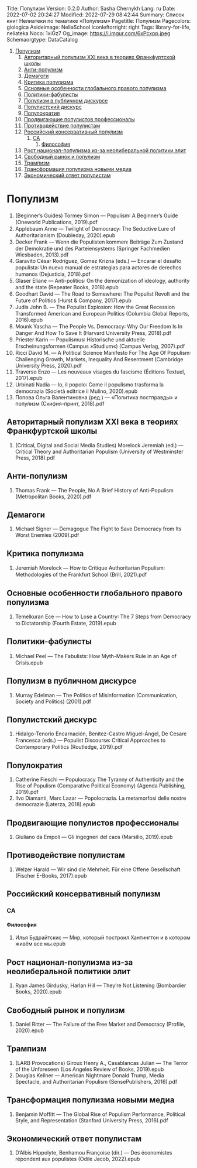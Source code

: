 Title: Популизм
Version: 0.2.0
Author: Sasha Chernykh
Lang: ru
Date: 2022-07-02 20:24:27
Modified: 2022-07-29 08:42:44
Summary: Список книг Нелиатеки по тематике «Популизм»
Pagetitle: Популизм
Pagecolors: giologica
Asideimage: NeliaSchool
Iconleftorright: right
Tags: library-for-life, neliateka
Noco: 1xiGz7
Og_image: https://i.imgur.com/6xPcxpp.jpeg
Schemaorgtype: DataCatalog

<!-- MarkdownTOC -->

1. [Популизм](#Популизм)
	1. [Авторитарный популизм XXI века в теориях Франкфуртской школы](#Авторитарный-популизм-XXI-века-в-теориях-Франкфуртской-школы)
	1. [Анти-популизм](#Анти-популизм)
	1. [Демагоги](#Демагоги)
	1. [Критика популизма](#Критика-популизма)
	1. [Основные особенности глобального правого популизма](#Основные-особенности-глобального-правого-популизма)
	1. [Политики-фабулисты](#Политики-фабулисты)
	1. [Популизм в публичном дискурсе](#Популизм-в-публичном-дискурсе)
	1. [Популистский дискурс](#Популистский-дискурс)
	1. [Популократия](#Популократия)
	1. [Продвигающие популистов профессионалы](#Продвигающие-популистов-профессионалы)
	1. [Противодействие популистам](#Противодействие-популистам)
	1. [Российский консервативный популизм](#Российский-консервативный-популизм)
		1. [CA](#CA)
			1. [Философия](#Философия)
	1. [Рост национал-популизма из-за неолиберальной политики элит](#Рост-национал-популизма-из-за-неолиберальной-политики-элит)
	1. [Свободный рынок и популизм](#Свободный-рынок-и-популизм)
	1. [Трампизм](#Трампизм)
	1. [Трансформация популизма новыми медиа](#Трансформация-популизма-новыми-медиа)
	1. [Экономический ответ популистам](#Экономический-ответ-популистам)

<!-- /MarkdownTOC -->

<a id="Популизм"></a>
# Популизм

1. (Beginner’s Guides) Tormey Simon — Populism꞉ A Beginner’s Guide (Oneworld Publications, 2019).pdf
1. Applebaum Anne — Twilight of Democracy꞉ The Seductive Lure of Authoritarianism (Doubleday, 2020).epub
1. Decker Frank — Wenn die Populisten kommen꞉ Beiträge Zum Zustand der Demokratie und des Parteiensystems (Springer Fachmedien Wiesbaden, 2013).pdf
1. Garavito César Rodríguez, Gomez Krizna (eds.) — Encarar el desafío populista꞉ Un nuevo manual de estrategias para actores de derechos humanos (Dejusticia, 2018).pdf
1. Glaser Eliane — Anti-politics꞉ On the demonization of ideology, authority and the state (Repeater Books, 2018).epub
1. Goodhart David — The Road to Somewhere꞉ The Populist Revolt and the Future of Politics (Hurst & Company, 2017).epub
1. Judis John B. — The Populist Explosion꞉ How the Great Recession Transformed American and European Politics (Columbia Global Reports, 2016).epub
1. Mounk Yascha — The People Vs. Democracy꞉ Why Our Freedom Is In Danger And How To Save It (Harvard University Press, 2018).pdf
1. Priester Karin — Populismus꞉ Historische und aktuelle Erscheinungsformen (Campus »Studium«) (Campus Verlag, 2007).pdf
1. Ricci David M. — A Political Science Manifesto For The Age Of Populism꞉ Challenging Growth, Markets, Inequality And Resentment (Cambridge University Press, 2020).pdf
1. Traverso Enzo — Les nouveaux visages du fascisme (Éditions Textuel, 2017).epub
1. Urbinati Nadia — Io, il popolo꞉ Come il populismo trasforma la democrazia (Società editrice il Mulino, 2020).epub
1. Попова Ольга Валентиновна (ред.) — «Политика постправды» и популизм (Скифия-принт, 2018).pdf

<a id="Авторитарный-популизм-XXI-века-в-теориях-Франкфуртской-школы"></a>
## Авторитарный популизм XXI века в теориях Франкфуртской школы

1. (Critical, Digital and Social Media Studies) Morelock Jeremiah (ed.) — Critical Theory and Authoritarian Populism (University of Westminster Press, 2018).pdf

<a id="Анти-популизм"></a>
## Анти-популизм

1. Thomas Frank — The People, No A Brief History of Anti-Populism (Metropolitan Books, 2020).pdf

<a id="Демагоги"></a>
## Демагоги

1. Michael Signer — Demagogue The Fight to Save Democracy from Its Worst Enemies (2009).pdf

<a id="Критика-популизма"></a>
## Критика популизма

1. Jeremiah Morelock — How to Critique Authoritarian Populism꞉ Methodologies of the Frankfurt School (Brill, 2021).pdf

<a id="Основные-особенности-глобального-правого-популизма"></a>
## Основные особенности глобального правого популизма

1. Temelkuran Ece — How to Lose a Country꞉ The 7 Steps from Democracy to Dictatorship (Fourth Estate, 2019).epub

<a id="Политики-фабулисты"></a>
## Политики-фабулисты

1. Michael Peel — The Fabulists꞉ How Myth-Makers Rule in an Age of Crisis.epub

<a id="Популизм-в-публичном-дискурсе"></a>
## Популизм в публичном дискурсе

1. Murray Edelman — The Politics of Misinformation (Communication, Society and Politics) (2001).pdf

<a id="Популистский-дискурс"></a>
## Популистский дискурс

1. Hidalgo-Tenorio Encarnación, Benítez-Castro Miguel-Ángel, De Cesare Francesca (eds.) — Populist Discourse꞉ Critical Approaches to Contemporary Politics (Routledge, 2019).pdf

<a id="Популократия"></a>
## Популократия

1. Catherine Fieschi — Populocracy The Tyranny of Authenticity and the Rise of Populism (Comparative Political Economy) (Agenda Publishing, 2019).pdf
1. Ilvo Diamanti, Marc Lazar — Popolocrazia. La metamorfosi delle nostre democrazie (Laterza, 2018).epub

<a id="Продвигающие-популистов-профессионалы"></a>
## Продвигающие популистов профессионалы

1. Giuliano da Empoli — Gli ingegneri del caos (Marsilio, 2019).epub

<a id="Противодействие-популистам"></a>
## Противодействие популистам

1. Welzer Harald — Wir sind die Mehrheit. Für eine Offene Gesellschaft (Fischer E-Books, 2017).epub

<a id="Российский-консервативный-популизм"></a>
## Российский консервативный популизм

<a id="CA"></a>
### CA

<a id="Философия"></a>
#### Философия

1. Илья Будрайтскис — Мир, который построил Хантингтон и в котором живём все мы.epub

<a id="Рост-национал-популизма-из-за-неолиберальной-политики-элит"></a>
## Рост национал-популизма из-за неолиберальной политики элит

1. Ryan James Girdusky, Harlan Hill — They’re Not Listening (Bombardier Books, 2020).epub

<a id="Свободный-рынок-и-популизм"></a>
## Свободный рынок и популизм

1. Daniel Ritter — The Failure of the Free Market and Democracy (Profile, 2020).epub

<a id="Трампизм"></a>
## Трампизм

1. (LARB Provocations) Giroux Henry A., Casablancas Julian — The Terror of the Unforeseen (Los Angeles Review of Books, 2019).epub
1. Douglas Kellner — American Nightmare Donald Trump, Media Spectacle, and Authoritarian Populism (SensePublishers, 2016).pdf

<a id="Трансформация-популизма-новыми-медиа"></a>
## Трансформация популизма новыми медиа

1. Benjamin Moffitt — The Global Rise of Populism Performance, Political Style, and Representation (Stanford University Press, 2016).pdf

<a id="Экономический-ответ-популистам"></a>
## Экономический ответ популистам

1. D’Albis Hippolyte, Benhamou ‎Françoise (dir.) — Des économistes répondent aux populistes (Odile Jacob, 2022).epub
